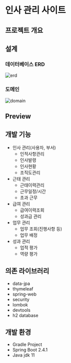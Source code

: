# 인사 관리 사이트

## 프로젝트 개요

## 설계

### 데이터베이스 ERD

![erd](https://user-images.githubusercontent.com/50051656/103268353-a2614c00-49f6-11eb-8b8a-1364bfbe9f59.PNG)

### 도메인

![domain](https://user-images.githubusercontent.com/50051656/103268357-a2f9e280-49f6-11eb-8d9a-00b61415844b.PNG)

## Preview

## 개발 기능

- 인사 관리(사용자, 부서)
    - 인적사항관리
    - 인사발령
    - 인사현황
    - 조직도관리
- 근태 관리
    - 근태이력관리
    - 근무일정/시간
    - 초과 근무
- 급여 관리
    - 급여이력조회
    - 성과급 관리
- 업무 관리
    - 업무 조회(진행사항 등)
    - 업무 배정
- 성과 관리
    - 업적 평가
    - 역량 평가
    
## 의존 라이브러리

- data-jpa
- thymeleaf
- spring-web
- security
- lombok
- devtools
- h2 database

## 개발 환경

- Gradle Project
- Spring Boot 2.4.1
- Java jdk 11
